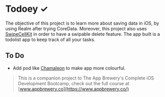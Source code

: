 # Todoey ✓

The objective of this project is to learn more about saving data in iOS, by using Realm after trying CoreData. Moreover, this project also uses [SwipeCellKit](https://github.com/SwipeCellKit/SwipeCellKit) in order to have a swipable delete feature. The app built is a todolist app to keep track of all your tasks.

## To Do

* Add pod like [Chamaleon](https://github.com/ViccAlexander/Chameleon) to make app more colourful.

>This is a companion project to The App Brewery's Complete iOS Development Bootcamp, check out the full course at [www.appbrewery.co](https://www.appbrewery.co/)
